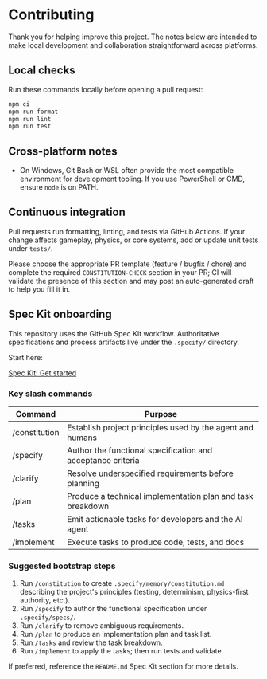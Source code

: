 # Contributing

Thank you for helping improve this project. The notes below are intended to make
local development and collaboration straightforward across platforms.

## Local checks

Run these commands locally before opening a pull request:

```powershell
npm ci
npm run format
npm run lint
npm run test
```

## Cross-platform notes

- On Windows, Git Bash or WSL often provide the most compatible environment for
  development tooling. If you use PowerShell or CMD, ensure `node` is on PATH.

## Continuous integration

Pull requests run formatting, linting, and tests via GitHub Actions. If your change
affects gameplay, physics, or core systems, add or update unit tests under `tests/`.

Please choose the appropriate PR template (feature / bugfix / chore) and complete the
required `CONSTITUTION-CHECK` section in your PR; CI will validate the presence of this
section and may post an auto-generated draft to help you fill it in.

## Spec Kit onboarding

This repository uses the GitHub Spec Kit workflow. Authoritative specifications and
process artifacts live under the `.specify/` directory.

Start here:

[Spec Kit: Get started](https://github.com/github/spec-kit?tab=readme-ov-file#-get-started)

### Key slash commands

| Command | Purpose |
|---|---|
| /constitution | Establish project principles used by the agent and humans |
| /specify | Author the functional specification and acceptance criteria |
| /clarify | Resolve underspecified requirements before planning |
| /plan | Produce a technical implementation plan and task breakdown |
| /tasks | Emit actionable tasks for developers and the AI agent |
| /implement | Execute tasks to produce code, tests, and docs |

### Suggested bootstrap steps

1. Run `/constitution` to create `.specify/memory/constitution.md` describing the
   project's principles (testing, determinism, physics-first authority, etc.).
2. Run `/specify` to author the functional specification under `.specify/specs/`.
3. Run `/clarify` to remove ambiguous requirements.
4. Run `/plan` to produce an implementation plan and task list.
5. Run `/tasks` and review the task breakdown.
6. Run `/implement` to apply the tasks; then run tests and validate.

If preferred, reference the `README.md` Spec Kit section for more details.
